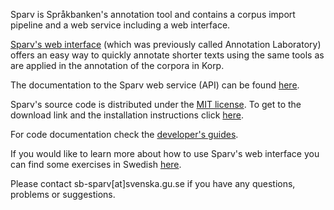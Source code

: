 Sparv is Språkbanken's annotation tool and contains a corpus
import pipeline and a web service including a web interface.

[Sparv's web interface](https://spraakbanken.gu.se/sparv/)
(which was previously called Annotation Laboratory)
offers an easy way to quickly annotate shorter texts using
the same tools as are applied in the annotation of the corpora in Korp.

The documentation to the Sparv web service (API) can be found
[here](https://spraakbanken.gu.se/eng/research/infrastructure/sparv/webservice).

Sparv's source code is distributed under the [MIT license](https://opensource.org/licenses/MIT).
To get to the download link and the installation instructions click
[here](https://spraakbanken.gu.se/eng/research/infrastructure/sparv/distribution).

For code documentation check the
[developer's guides](https://spraakbanken.gu.se/eng/research/infrastructure/sparv/developersguides).

If you would like to learn more about how to use Sparv's web interface you can find some exercises in Swedish [here](https://spraakbanken.gu.se/sites/spraakbanken.gu.se/files/sparvovningar_hw2016_0.pdf).

Please contact sb-sparv[at]svenska.gu.se if you have any questions, problems or suggestions.
